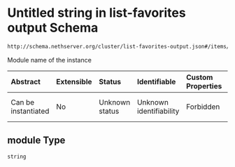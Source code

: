# Untitled string in list-favorites output Schema

```txt
http://schema.nethserver.org/cluster/list-favorites-output.json#/items/parameters/module
```

Module name of the instance

| Abstract            | Extensible | Status         | Identifiable            | Custom Properties | Additional Properties | Access Restrictions | Defined In                                                                                |
| :------------------ | :--------- | :------------- | :---------------------- | :---------------- | :-------------------- | :------------------ | :---------------------------------------------------------------------------------------- |
| Can be instantiated | No         | Unknown status | Unknown identifiability | Forbidden         | Allowed               | none                | [list-favorites-output.json\*](cluster/list-favorites-output.json "open original schema") |

## module Type

`string`
